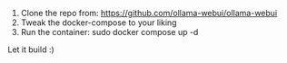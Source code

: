 1. Clone the repo from: https://github.com/ollama-webui/ollama-webui
2. Tweak the docker-compose to your liking
3. Run the container: sudo docker compose up -d

Let it build :)